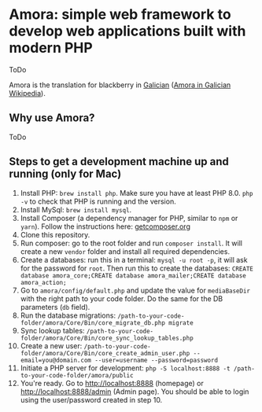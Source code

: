 Amora: simple web framework to develop web applications built with modern PHP
=============================================================================

ToDo

Amora is the translation for blackberry in [Galician](https://en.wikipedia.org/wiki/Galician_language) ([Amora in Galician Wikipedia](https://gl.wikipedia.org/wiki/Amora)).

## Why use Amora?

ToDo

## Steps to get a development machine up and running (only for Mac)

1. Install PHP: `brew install php`. Make sure you have at least PHP 8.0. `php -v` to check that PHP is running and the version.
2. Install MySql: `brew install mysql`.
3. Install Composer (a dependency manager for PHP, similar to `npm` or `yarn`). Follow the instructions here: [getcomposer.org](https://getcomposer.org/)
4. Clone this repository.
5. Run composer: go to the root folder and run `composer install`. It will create a new `vendor` folder and install all required dependencies.
6. Create a databases: run this in a terminal: `mysql -u root -p`, it will ask for the password for `root`. Then run this to create the databases: `CREATE database amora_core;CREATE database amora_mailer;CREATE database amora_action;`
7. Go to `amora/config/default.php` and update the value for `mediaBaseDir` with the right path to your code folder. Do the same for the DB parameters (`db` field).
8. Run the database migrations: `/path-to-your-code-folder/amora/Core/Bin/core_migrate_db.php migrate`
9. Sync lookup tables: `/path-to-your-code-folder/amora/Core/Bin/core_sync_lookup_tables.php`
10. Create a new user: `/path-to-your-code-folder/amora/Core/Bin/core_create_admin_user.php --email=you@domain.com --user=username --password=password`
11. Initiate a PHP server for development: `php -S localhost:8888 -t /path-to-your-code-folder/amora/public`
12. You're ready. Go to [http://localhost:8888](http://localhost:8888) (homepage) or [http://localhost:8888/admin](http://localhost:8888/admin) (Admin page). You should be able to login using the user/password created in step 10.
